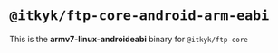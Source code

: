 # `@itkyk/ftp-core-android-arm-eabi`

This is the **armv7-linux-androideabi** binary for `@itkyk/ftp-core`
